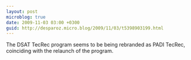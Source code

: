 ```yaml
---
layout: post
microblog: true
date: 2009-11-03 03:00 +0300
guid: http://desparoz.micro.blog/2009/11/03/t5398903199.html
---
```

The DSAT TecRec program seems to be being rebranded as PADI TecRec, coinciding with the relaunch of the program.
